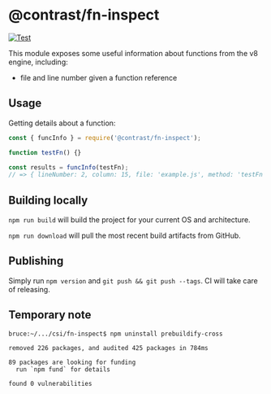 # @contrast/fn-inspect

[![Test](https://github.com/Contrast-Security-Inc/node-fn-inspect/actions/workflows/test.yml/badge.svg)](https://github.com/Contrast-Security-Inc/node-fn-inspect/actions/workflows/test.yml)

This module exposes some useful information about functions from the v8 engine,
including:

- file and line number given a function reference

## Usage

Getting details about a function:

```js
const { funcInfo } = require('@contrast/fn-inspect');

function testFn() {}

const results = funcInfo(testFn);
// => { lineNumber: 2, column: 15, file: 'example.js', method: 'testFn', type: 'Function' }
```

## Building locally

`npm run build` will build the project for your current OS and architecture.

`npm run download` will pull the most recent build artifacts from GitHub.

## Publishing

Simply run `npm version` and `git push && git push --tags`. CI will take care of
releasing.

## Temporary note

```
bruce:~/.../csi/fn-inspect$ npm uninstall prebuildify-cross

removed 226 packages, and audited 425 packages in 784ms

89 packages are looking for funding
  run `npm fund` for details

found 0 vulnerabilities
```

